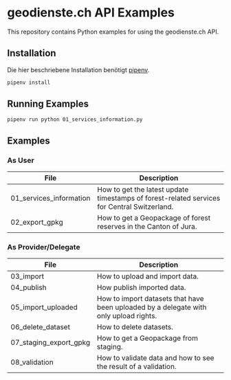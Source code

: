 # geodienste.ch API Examples

This repository contains Python examples for using the geodienste.ch API.

## Installation

Die hier beschriebene Installation benötigt [pipenv](https://pipenv.pypa.io).

```bash
pipenv install
```

## Running Examples

```
pipenv run python 01_services_information.py
```

## Examples

### As User

|File|Description|
|---|---|
|01_services_information|How to get the latest update timestamps of forest-related services for Central Switzerland.|
|02_export_gpkg|How to get a Geopackage of forest reserves in the Canton of Jura.|

### As Provider/Delegate

|File|Description|
|---|---|
|03_import|How to upload and import data.|
|04_publish|How publish imported data.|
|05_import_uploaded|How to import datasets that have been uploaded by a delegate with only upload rights.|
|06_delete_dataset|How to delete datasets.|
|07_staging_export_gpkg|How to get a Geopackage from staging.|
|08_validation|How to validate data and how to see the result of a validation.|
